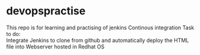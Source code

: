 # devopspractise
This repo is for learning and practising of  jenkins Continous integration
Task to do:<br>
Integrate Jenkins to clone from github and automatically deploy the HTML file into Webserver hosted in Redhat OS
